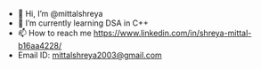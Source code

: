 - 👋 Hi, I’m @mittalshreya
- 🌱 I’m currently learning DSA in C++
- 📫 How to reach me https://www.linkedin.com/in/shreya-mittal-b16aa4228/ 
- Email ID: mittalshreya2003@gmail.com 

<!---
mittalshreya/mittalshreya is a ✨ special ✨ repository because its `README.md` (this file) appears on your GitHub profile.
You can click the Preview link to take a look at your changes.
--->
